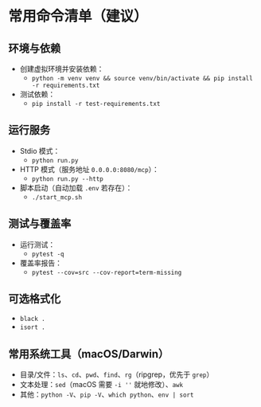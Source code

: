 # 常用命令清单（建议）

## 环境与依赖
- 创建虚拟环境并安装依赖：
  - `python -m venv venv && source venv/bin/activate && pip install -r requirements.txt`
- 测试依赖：
  - `pip install -r test-requirements.txt`

## 运行服务
- Stdio 模式：
  - `python run.py`
- HTTP 模式（服务地址 `0.0.0.0:8080/mcp`）：
  - `python run.py --http`
- 脚本启动（自动加载 `.env` 若存在）：
  - `./start_mcp.sh`

## 测试与覆盖率
- 运行测试：
  - `pytest -q`
- 覆盖率报告：
  - `pytest --cov=src --cov-report=term-missing`

## 可选格式化
- `black .`
- `isort .`

## 常用系统工具（macOS/Darwin）
- 目录/文件：`ls`、`cd`、`pwd`、`find`、`rg`（ripgrep，优先于 `grep`）
- 文本处理：`sed`（macOS 需要 `-i ''` 就地修改）、`awk`
- 其他：`python -V`、`pip -V`、`which python`、`env | sort`
